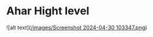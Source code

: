 # Ahar Hight level

![alt text]([/images/Screenshot 2024-04-30 103347.png](https://github.com/nourbakhsh1991/Ahar_High_Level_System/blob/main/images/Screenshot%202024-04-30%20103347.png))

